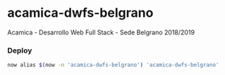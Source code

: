 # acamica-dwfs-belgrano

Acamica - Desarrollo Web Full Stack - Sede Belgrano 2018/2019

### Deploy

```bash
now alias $(now -n 'acamica-dwfs-belgrano') 'acamica-dwfs-belgrano'
```
